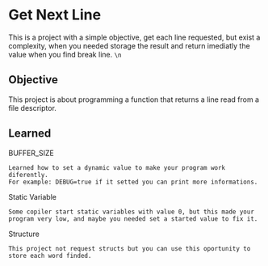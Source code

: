 
# Get Next Line

This is a project with a simple objective, get each line requested,
but exist a complexity, when you needed storage the result and return imediatly the value when you find break line. `\n`

## Objective

This project is about programming a function that returns a line
read from a file descriptor.

## Learned

BUFFER_SIZE
 

    Learned how to set a dynamic value to make your program work diferently.
    For example: DEBUG=true if it setted you can print more informations.


Static Variable

	Some copiler start static variables with value 0, but this made your program very low, and maybe you needed set a started value to fix it.

Structure

	This project not request structs but you can use this oportunity to store each word finded.

